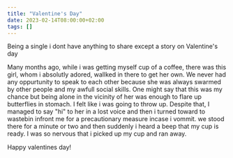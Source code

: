 ```yaml
---
title: "Valentine's Day" 
date: 2023-02-14T08:00:00+02:00
tags: []
---
```


Being a single i dont have anything to share except a story on Valentine's day
    
Many months ago, while i was getting myself cup of a coffee, there was this girl, whom i absolutly adored, wallked in there to get her own.
We never had any oppurtunity to speak to each other because she was always swarmed by other people and my awfull social skills.
One might say that this was my chance but being alone in the vicinity of her was enough to flare up butterflies in stomach.
I felt like i was going to throw up. Despite that, I managed to say "hi" to her in a lost voice and then i turned toward 
to wastebin infront me for a precautionary measure incase i vommit. we stood there for a minute or two and then suddenly i heard a beep that my cup is ready. 
I was so nervous that i picked up my cup and ran away.

Happy valentines day!
   

